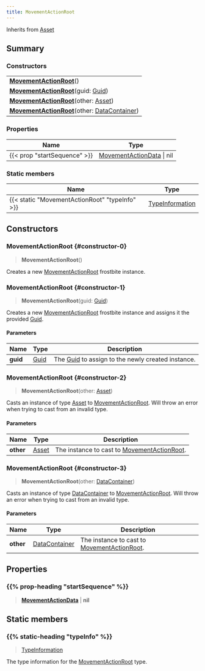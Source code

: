 ```yaml
---
title: MovementActionRoot
---
```


Inherits from 
[Asset](/vext/ref/fb/asset)

## Summary
### Constructors
| |
| ----------- |
| **[MovementActionRoot](#constructor-0)**() |
| **[MovementActionRoot](#constructor-1)**(guid: [Guid](/vext/ref/shared/class/guid)) |
| **[MovementActionRoot](#constructor-2)**(other: [Asset](/vext/ref/fb/asset)) |
| **[MovementActionRoot](#constructor-3)**(other: [DataContainer](/vext/ref/shared/class/datacontainer)) |

### Properties
| Name | Type |
| ---- | ---- |
| {{< prop "startSequence" >}} | [MovementActionData](/vext/ref/fb/movementactiondata) \| nil |

### Static members
| Name | Type |
| ---- | ---- |
| {{< static "MovementActionRoot" "typeInfo" >}} | [TypeInformation](/vext/ref/shared/class/typeinformation) |

## Constructors
### MovementActionRoot {#constructor-0}
> **MovementActionRoot**()

Creates a new [MovementActionRoot](/vext/ref/fb/movementactionroot) frostbite instance.

### MovementActionRoot {#constructor-1}
> **MovementActionRoot**(guid: [Guid](/vext/ref/shared/class/guid))

Creates a new [MovementActionRoot](/vext/ref/fb/movementactionroot) frostbite instance and assigns it the provided [Guid](/vext/ref/shared/class/guid).

#### Parameters
| Name | Type | Description |
| ---- | ---- | ----------- |
| **guid** | [Guid](/vext/ref/shared/class/guid) | The [Guid](/vext/ref/shared/class/guid) to assign to the newly created instance. |

### MovementActionRoot {#constructor-2}
> **MovementActionRoot**(other: [Asset](/vext/ref/fb/asset))

Casts an instance of type [Asset](/vext/ref/fb/asset) to [MovementActionRoot](/vext/ref/fb/movementactionroot). Will throw an error when trying to cast from an invalid type.

#### Parameters
| Name | Type | Description |
| ---- | ---- | ----------- |
| **other** | [Asset](/vext/ref/fb/asset) | The instance to cast to [MovementActionRoot](/vext/ref/fb/movementactionroot). |

### MovementActionRoot {#constructor-3}
> **MovementActionRoot**(other: [DataContainer](/vext/ref/shared/class/datacontainer))

Casts an instance of type [DataContainer](/vext/ref/shared/class/datacontainer) to [MovementActionRoot](/vext/ref/fb/movementactionroot). Will throw an error when trying to cast from an invalid type.

#### Parameters
| Name | Type | Description |
| ---- | ---- | ----------- |
| **other** | [DataContainer](/vext/ref/shared/class/datacontainer) | The instance to cast to [MovementActionRoot](/vext/ref/fb/movementactionroot). |

## Properties
### {{% prop-heading "startSequence" %}}
> **[MovementActionData](/vext/ref/fb/movementactiondata)** | **nil**

## Static members
### {{% static-heading "typeInfo" %}}
> [TypeInformation](/vext/ref/shared/class/typeinformation)

The type information for the [MovementActionRoot](/vext/ref/fb/movementactionroot) type.

